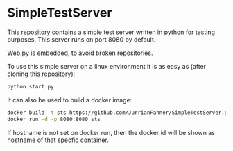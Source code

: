 # SimpleTestServer
This repository contains a simple test server written in python for testing purposes. This server runs on port 8080 by default.

[Web.py](http://webpy.org) is embedded, to avoid broken repositories. 

To use this simple server on a linux environment it is as easy as (after cloning this repository):
```bash
python start.py
```

It can also be used to build a docker image:
```bash
docker build -t sts https://github.com/JurrianFahner/SimpleTestServer.git
docker run -d -p 8080:8080 sts
```
If hostname is not set on docker run, then the docker id will be shown as hostname of that specfic container.